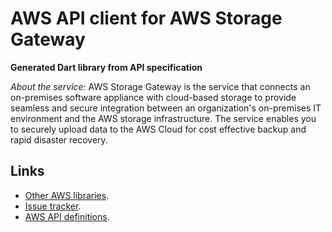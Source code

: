 # AWS API client for AWS Storage Gateway

**Generated Dart library from API specification**

*About the service:*
AWS Storage Gateway is the service that connects an on-premises software
appliance with cloud-based storage to provide seamless and secure
integration between an organization's on-premises IT environment and the AWS
storage infrastructure. The service enables you to securely upload data to
the AWS Cloud for cost effective backup and rapid disaster recovery.

## Links

- [Other AWS libraries](https://github.com/agilord/aws_client/tree/master/generated).
- [Issue tracker](https://github.com/agilord/aws_client/issues).
- [AWS API definitions](https://github.com/aws/aws-sdk-js/tree/master/apis).
